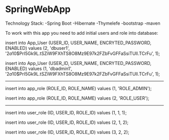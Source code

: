 # SpringWebApp
Technology Stack:
-Spring Boot
-Hibernate
-Thymelefe
-bootstrap
-maven



To work with this app you need to add initial users and role into database:

  insert into App_User (USER_ID, USER_NAME, ENCRYTED_PASSWORD, ENABLED)
  values (2, 'dbuser1', '$2a$10$PrI5Gk9L.tSZiW9FXhTS8O8Mz9E97k2FZbFvGFFaSsiTUIl.TCrFu', 1);

  insert into App_User (USER_ID, USER_NAME, ENCRYTED_PASSWORD, ENABLED)
  values (1, 'dbadmin1', '$2a$10$PrI5Gk9L.tSZiW9FXhTS8O8Mz9E97k2FZbFvGFFaSsiTUIl.TCrFu', 1);

  ---

  insert into app_role (ROLE_ID, ROLE_NAME)
  values (1, 'ROLE_ADMIN');

  insert into app_role (ROLE_ID, ROLE_NAME)
  values (2, 'ROLE_USER');

  ---

  insert into user_role (ID, USER_ID, ROLE_ID)
  values (1, 1, 1);

  insert into user_role (ID, USER_ID, ROLE_ID)
  values (2, 1, 2);

  insert into user_role (ID, USER_ID, ROLE_ID)
  values (3, 2, 2);
